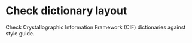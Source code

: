 # Check dictionary layout

Check Crystallographic Information Framework (CIF) dictionaries against style guide.
